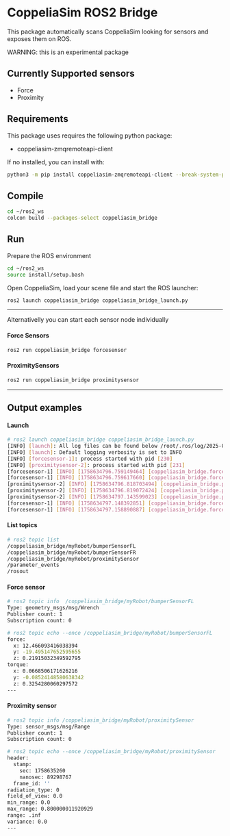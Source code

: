 # CoppeliaSim ROS2 Bridge

This package automatically scans CoppeliaSim looking for sensors and exposes them on ROS.

WARNING: this is an experimental package

## Currently Supported sensors

- Force
- Proximity

## Requirements

This package uses requires the following python package:

- coppeliasim-zmqremoteapi-client

If no installed, you can install with:

```bash
python3 -m pip install coppeliasim-zmqremoteapi-client --break-system-packages
```

## Compile

```bash
cd ~/ros2_ws
colcon build --packages-select coppeliasim_bridge
```

## Run

Prepare the ROS environment

```bash
cd ~/ros2_ws
source install/setup.bash
```

Open CoppeliaSim, load your scene file and start the ROS launcher:

```bash
ros2 launch coppeliasim_bridge coppeliasim_bridge_launch.py
```

---

Alternativelly you can start each sensor node individually

#### Force Sensors
```bash
ros2 run coppeliasim_bridge forcesensor
```

#### ProximitySensors
```bash
ros2 run coppeliasim_bridge proximitysensor
```

---

## Output examples

#### Launch
```bash
# ros2 launch coppeliasim_bridge coppeliasim_bridge_launch.py 
[INFO] [launch]: All log files can be found below /root/.ros/log/2025-09-23-13-39-56-341622-fedora-227
[INFO] [launch]: Default logging verbosity is set to INFO
[INFO] [forcesensor-1]: process started with pid [230]
[INFO] [proximitysensor-2]: process started with pid [231]
[forcesensor-1] [INFO] [1758634796.759149464] [coppeliasim_bridge.forcesensor]: Connecting to CoppeliaSim...
[forcesensor-1] [INFO] [1758634796.759617660] [coppeliasim_bridge.forcesensor]: Retrieving force sensor objects...
[proximitysensor-2] [INFO] [1758634796.818703494] [coppeliasim_bridge.proximitysensor]: Connecting to CoppeliaSim...
[proximitysensor-2] [INFO] [1758634796.819072424] [coppeliasim_bridge.proximitysensor]: Retrieving proximity sensor objects...
[proximitysensor-2] [INFO] [1758634797.143599023] [coppeliasim_bridge.proximitysensor]: Creating publisher topic "myRobot/proximitySensor"
[forcesensor-1] [INFO] [1758634797.148392851] [coppeliasim_bridge.forcesensor]: Creating publisher topic "myRobot/bumperSensorFR"
[forcesensor-1] [INFO] [1758634797.158890887] [coppeliasim_bridge.forcesensor]: Creating publisher topic "myRobot/bumperSensorFL"
```

#### List topics

```bash
# ros2 topic list
/coppeliasim_bridge/myRobot/bumperSensorFL
/coppeliasim_bridge/myRobot/bumperSensorFR
/coppeliasim_bridge/myRobot/proximitySensor
/parameter_events
/rosout
```

#### Force sensor

```bash
# ros2 topic info  /coppeliasim_bridge/myRobot/bumperSensorFL
Type: geometry_msgs/msg/Wrench
Publisher count: 1
Subscription count: 0
```

```bash
# ros2 topic echo --once /coppeliasim_bridge/myRobot/bumperSensorFL
force:
  x: 12.466093416038394
  y: -19.495147652595655
  z: 0.21915032349592795
torque:
  x: 0.0668506171626216
  y: -0.08524148580638342
  z: 0.3254280060297572
---
```

#### Proximity sensor
```bash
# ros2 topic info /coppeliasim_bridge/myRobot/proximitySensor
Type: sensor_msgs/msg/Range
Publisher count: 1
Subscription count: 0
```

```bash
# ros2 topic echo --once /coppeliasim_bridge/myRobot/proximitySensor
header:
  stamp:
    sec: 1758635260
    nanosec: 89298767
  frame_id: ''
radiation_type: 0
field_of_view: 0.0
min_range: 0.0
max_range: 0.800000011920929
range: .inf
variance: 0.0
---
```
